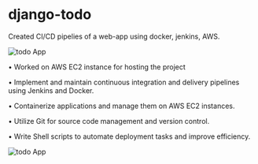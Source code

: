 # django-todo
Created CI/CD pipelies of a web-app using docker, jenkins, AWS.

![todo App](https://media-exp1.licdn.com/dms/image/C5622AQFHet4A7EF-dA/feedshare-shrink_1280/0/1668523665701?e=1671667200&v=beta&t=AwXljN5A4J-CPQCCW_JBOMnGi2hBq8lwP9zFNFGRdrY)

• Worked on AWS EC2 instance for hosting the project

• Implement and maintain continuous integration and delivery pipelines using Jenkins and Docker. 

• Containerize applications and manage them on AWS EC2 instances.

• Utilize Git for source code management and version control.

• Write Shell scripts to automate deployment tasks and improve efficiency.


![todo App](https://raw.githubusercontent.com/shreys7/django-todo/develop/staticfiles/todoApp.png)
